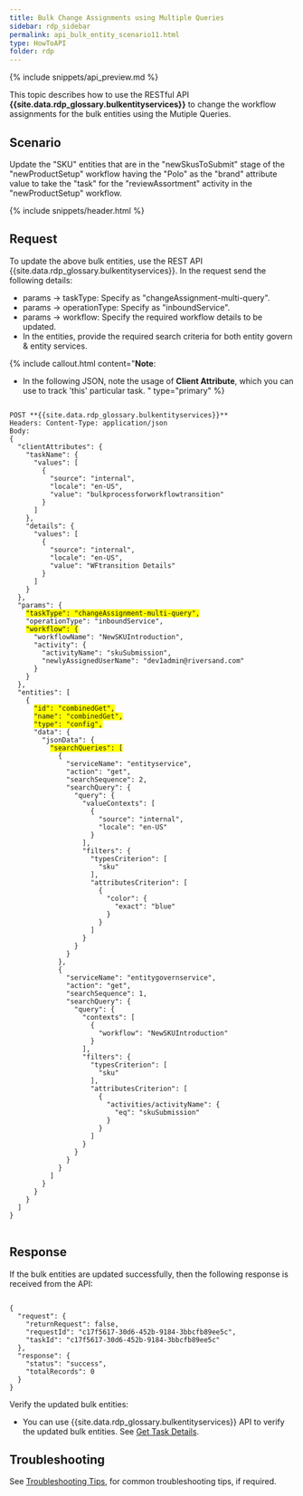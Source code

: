 ```yaml
---
title: Bulk Change Assignments using Multiple Queries
sidebar: rdp_sidebar
permalink: api_bulk_entity_scenario11.html
type: HowToAPI
folder: rdp
---
```


{% include snippets/api_preview.md %}

This topic describes how to use the RESTful API **{{site.data.rdp_glossary.bulkentityservices}}** to change the workflow assignments for the bulk entities using the Mutiple Queries.

## Scenario

Update the "SKU" entities that are in the "newSkusToSubmit" stage of the "newProductSetup" workflow having the "Polo" as the "brand" attribute value to take the "task" for the "reviewAssortment" activity in the "newProductSetup" workflow.

{% include snippets/header.html %}

## Request

To update the above bulk entities, use the REST API {{site.data.rdp_glossary.bulkentityservices}}. In the request send the following details:

* params -> taskType: Specify as "changeAssignment-multi-query".
* params -> operationType: Specify as "inboundService".
* params -> workflow: Specify the required workflow details to be updated.
* In the entities, provide the required search criteria for both entity govern & entity services.

{% include callout.html content="**Note**:<br/>
* In the following JSON, note the usage of **Client Attribute**, which you can use to track 'this' particular task.
" type="primary" %}

<pre>
<code>
POST **{{site.data.rdp_glossary.bulkentityservices}}**
Headers: Content-Type: application/json
Body:
{
  "clientAttributes": {
    "taskName": {
      "values": [
        {
          "source": "internal",
          "locale": "en-US",
          "value": "bulkprocessforworkflowtransition"
        }
      ]
    },
    "details": {
      "values": [
        {
          "source": "internal",
          "locale": "en-US",
          "value": "WFtransition Details"
        }
      ]
    }
  },
  "params": {
    <span style="background-color: #FFFF00">"taskType": "changeAssignment-multi-query",</span>
    "operationType": "inboundService",
    <span style="background-color: #FFFF00">"workflow": {</span>
      "workflowName": "NewSKUIntroduction",
      "activity": {
        "activityName": "skuSubmission",
        "newlyAssignedUserName": "dev1admin@riversand.com"
      }
    }
  },
  "entities": [
    {
      <span style="background-color: #FFFF00">"id": "combinedGet",</span>
      <span style="background-color: #FFFF00">"name": "combinedGet",</span>
      <span style="background-color: #FFFF00">"type": "config",</span>
      "data": {
        "jsonData": {
          <span style="background-color: #FFFF00">"searchQueries": [</span>
            {
              "serviceName": "entityservice",
              "action": "get",
              "searchSequence": 2,
              "searchQuery": {
                "query": {
                  "valueContexts": [
                    {
                      "source": "internal",
                      "locale": "en-US"
                    }
                  ],
                  "filters": {
                    "typesCriterion": [
                      "sku"
                    ],
                    "attributesCriterion": [
                      {
                        "color": {
                          "exact": "blue"
                        }
                      }
                    ]
                  }
                }
              }
            },
            {
              "serviceName": "entitygovernservice",
              "action": "get",
              "searchSequence": 1,
              "searchQuery": {
                "query": {
                  "contexts": [
                    {
                      "workflow": "NewSKUIntroduction"
                    }
                  ],
                  "filters": {
                    "typesCriterion": [
                      "sku"
                    ],
                    "attributesCriterion": [
                      {
                        "activities/activityName": {
                          "eq": "skuSubmission"
                        }
                      }
                    ]
                  }
                }
              }
            }
          ]
        }
      }
    }
  ]
}
</code>
</pre> 

## Response

If the bulk entities are updated successfully, then the following response is received from the API:

<pre><code>
{
  "request": {
    "returnRequest": false,
    "requestId": "c17f5617-30d6-452b-9184-3bbcfb89ee5c",
    "taskId": "c17f5617-30d6-452b-9184-3bbcfb89ee5c"
  },
  "response": {
    "status": "success",
    "totalRecords": 0
  }
}
</code></pre>

Verify the updated bulk entities:
* You can use {{site.data.rdp_glossary.bulkentityservices}} API to verify the updated bulk entities. See [Get Task Details](api_bulk_entity_get_task_details.html).

## Troubleshooting

See [Troubleshooting Tips](api_troubleshooting_tips.html), for common troubleshooting tips, if required.
